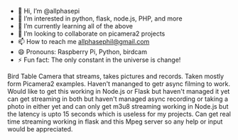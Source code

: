 - 👋 Hi, I’m @allphasepi
- 👀 I’m interested in python, flask, node.js, PHP, and more
- 🌱 I’m currently learning all of the above
- 💞️ I’m looking to collaborate on picamera2 projects
- 📫 How to reach me allphasephil@gmail.com
- 😄 Pronouns: Raspberry Pi, Python, birdcam
- ⚡ Fun fact: The only constant in the universe is change!

Bird Table Camera that streams, takes pictures and records. Taken mostly form Picamera2 examples. Haven't mananged to getr async filming to work. Would like to get this working in Node.js or Flask but haven't managed it yet can get streaming in both but haven't managed async recording or taking a photo in either yet and can only get m3u8 streaming working in Node.js but the latency is upto 15 seconds which is useless for my projects. Can get real time streaming working in flask and this Mpeg server so any help or input would be appreciated.

<!---
allphasepi/allphasepi is a ✨ special ✨ repository because its `README.md` (this file) appears on your GitHub profile.
You can click the Preview link to take a look at your changes.
--->
